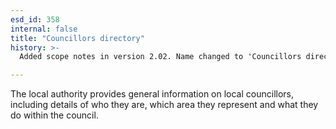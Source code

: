 ```yaml
---
esd_id: 358
internal: false
title: "Councillors directory"
history: >-
  Added scope notes in version 2.02. Name changed to 'Councillors directory' in version 4.00.

---
```


The local authority provides general information on local councillors, including details of who they are, which area they represent and what they do within the council.

